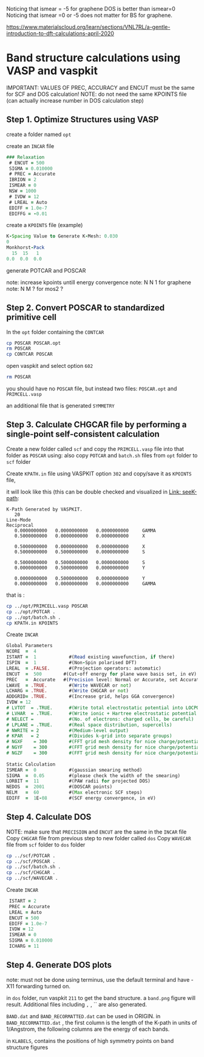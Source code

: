 Noticing that ismear = -5 for graphene DOS is better than ismear=0 
Noticing that ismear =0 or -5 does not matter for BS for graphene.

https://www.materialscloud.org/learn/sections/VNL7RL/a-gentle-introduction-to-dft-calculations-april-2020

# Band structure calculations using VASP and vaspkit

IMPORTANT: VALUES OF PREC, ACCURACY and ENCUT must be the same for SCF and DOS calculation!
NOTE: do not need the same KPOINTS file (can actually increase number in DOS calculation step)


## Step 1. Optimize Structures using VASP

create a folder named `opt`

create an `INCAR` file
```fortran
### Relaxation 
 # ENCUT = 500
 SIGMA = 0.010000
 # PREC = Accurate
 IBRION = 2
 ISMEAR = 0
 NSW = 1000
 # IVDW = 12                             
 # LREAL = Auto
 EDIFF = 1.0e-7
 EDIFFG = -0.01
```
create a `KPOINTS` file (example)
```fortran
K-Spacing Value to Generate K-Mesh: 0.030
0
Monkhorst-Pack
  15  15   1
0.0  0.0  0.0
```

generate POTCAR and POSCAR

note: increase kpoints untill energy convergence
note: N N 1 for graphene
note: N M ? for mos2 ? 

## Step 2. Convert POSCAR to standardized primitive cell

In the `opt` folder containing the `CONTCAR` 

```bash
cp POSCAR POSCAR.opt
rm POSCAR 
cp CONTCAR POSCAR
```
open vaspkit and select option `602`
```bash
rm POSCAR
```
you should have no `POSCAR` file, but instead two files: `POSCAR.opt` and `PRIMCELL.vasp`

an additional file that is generated `SYMMETRY` 


## Step 3. Calculate CHGCAR file by performing a single-point self-consistent calculation

Create a new folder called `scf` and copy the `PRIMCELL.vasp` file into that folder as `POSCAR` using:
also copy `POTCAR` and `batch.sh` files from `opt` folder to `scf` folder

Create `KPATH.in` file  using VASPKIT option `302` and copy/save it as `KPOINTS` file, 

it will look like this (this can be double checked and visualized in [Link: seeK-path](https://www.materialscloud.org/work/tools/seekpath):

```plaintext
K-Path Generated by VASPKIT.
   20
Line-Mode
Reciprocal
   0.0000000000   0.0000000000   0.0000000000     GAMMA          
   0.5000000000   0.0000000000   0.0000000000     X              
 
   0.5000000000   0.0000000000   0.0000000000     X              
   0.5000000000   0.5000000000   0.0000000000     S              
 
   0.5000000000   0.5000000000   0.0000000000     S              
   0.0000000000   0.5000000000   0.0000000000     Y              
 
   0.0000000000   0.5000000000   0.0000000000     Y              
   0.0000000000   0.0000000000   0.0000000000     GAMMA    
```
that is : 
```bash
cp ../opt/PRIMCELL.vasp POSCAR
cp ../opt/POTCAR .
cp ../opt/batch.sh .
cp KPATH.in KPOINTS
```

Create `INCAR`
```fortran
Global Parameters
NCORE  =  4
ISTART =  1            #(Read existing wavefunction, if there)
ISPIN  =  1            #(Non-Spin polarised DFT)
LREAL  = .FALSE.       #(Projection operators: automatic)
ENCUT  =  500        #(Cut-off energy for plane wave basis set, in eV)
PREC   =  Accurate   #(Precision level: Normal or Accurate, set Accurate when perform structure lattice relaxation calculation)
LWAVE  = .TRUE.        #(Write WAVECAR or not)
LCHARG = .TRUE.        #(Write CHGCAR or not)
ADDGRID= .TRUE.        #(Increase grid, helps GGA convergence)
IVDW = 12 
# LVTOT  = .TRUE.      #(Write total electrostatic potential into LOCPOT or not)
# LVHAR  = .TRUE.      #(Write ionic + Hartree electrostatic potential into LOCPOT or not)
# NELECT =             #(No. of electrons: charged cells, be careful)
# LPLANE = .TRUE.      #(Real space distribution, supercells)
# NWRITE = 2           #(Medium-level output)
# KPAR   = 2           #(Divides k-grid into separate groups)
# NGXF    = 300        #(FFT grid mesh density for nice charge/potential plots)
# NGYF    = 300        #(FFT grid mesh density for nice charge/potential plots)
# NGZF    = 300        #(FFT grid mesh density for nice charge/potential plots)
 
Static Calculation
ISMEAR =  0            #(gaussian smearing method)
SIGMA  =  0.05         #(please check the width of the smearing)
LORBIT =  11           #(PAW radii for projected DOS)
NEDOS  =  2001         #(DOSCAR points)
NELM   =  60           #(Max electronic SCF steps)
EDIFF  =  1E-08        #(SCF energy convergence, in eV)
```

## Step 4. Calculate DOS

NOTE: make sure that `PRECISION` and `ENCUT` are the same in the `INCAR` file
Copy `CHGCAR` file from previous step to new folder called `dos`
Copy `WAVECAR` file from `scf` folder to `dos` folder

```bash
cp ../scf/POTCAR .
cp ../scf/POSCAR .
cp ../scf/batch.sh .
cp ../scf/CHGCAR .
cp ../scf/WAVECAR .
```

Create `INCAR`
```fortran
 ISTART = 2
 PREC = Accurate
 LREAL = Auto
 ENCUT = 500
 EDIFF = 1.0e-7
 IVDW = 12    
 ISMEAR = 0
 SIGMA = 0.010000
 ICHARG = 11
```
## Step 4. Generate DOS plots
note: must not be done using terminus, use the default terminal and have -X11 forwarding turned on. 

in `dos` folder, run vaspkit `211` to get the band structure. a `band.png` figure will result. Additional files including `` , `` , ``  are also generated.

`BAND.dat` and `BAND_RECORMATTED.dat` can be used in ORIGIN.
in `BAND_RECORMATTED.dat` , the first column is the length of the K-path in units of 1/Angstrom, the following columns are the energy of each bands.

in `KLABELS`, contains the positions of high symmetry points on band structure figures
